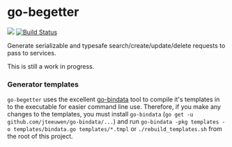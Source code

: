 # go-begetter

[![](https://godoc.org/github.com/brianstarke/go-begetter?status.svg)](http://godoc.org/github.com/brianstarke/go-begetter)
[![Build Status](https://travis-ci.org/brianstarke/go-begetter.svg)](https://travis-ci.org/brianstarke/go-begetter)

Generate serializable and typesafe search/create/update/delete requests to pass to services.

This is still a work in progress.

### Generator templates

`go-begetter` uses the excellent [go-bindata](https://github.com/jteeuwen/go-bindata) tool to compile it's templates in to the executable for easier command line use.  Therefore, if you make any changes to the templates, you must install `go-bindata` (`go get -u github.com/jteeuwen/go-bindata/...`) and run `go-bindata -pkg templates -o templates/bindata.go templates/*.tmpl` or `./rebuild_templates.sh` from the root of this project.
